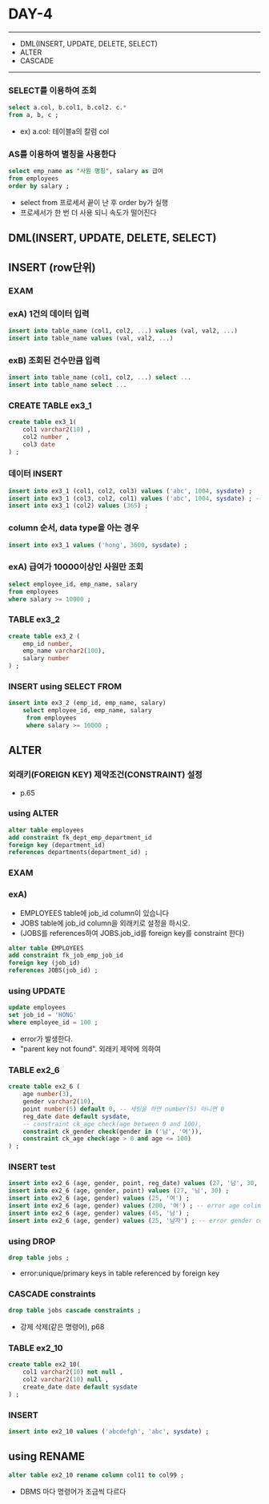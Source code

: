 DAY-4
=====
- - -

* DML(INSERT, UPDATE, DELETE, SELECT) 
* ALTER
* CASCADE
- - -

### SELECT를 이용하여 조회
```sql
select a.col, b.col1, b.col2. c.*
from a, b, c ;
```
* ex) a.col: 테이블a의 칼럼 col


### AS를 이용하여 별칭을 사용한다
```sql
select emp_name as "사원 명칭", salary as 급여
from employees
order by salary ;
```
* select from 프로세서 끝이 난 후 order by가 실행
* 프로세서가 한 번 더 사용 되니 속도가 떨어진다

## DML(INSERT, UPDATE, DELETE, SELECT)

## INSERT (row단위)
### EXAM
### exA) 1건의 데이터 입력
```sql
insert into table_name (col1, col2, ...) values (val, val2, ...)
insert into table_name values (val, val2, ...)
```

### exB) 조회된 건수만큼 입력
```sql
insert into table_name (col1, col2, ...) select ...
insert into table_name select ...
```

### CREATE TABLE ex3_1
```sql
create table ex3_1(
    col1 varchar2(10) ,
	col2 number ,
	col3 date
) ;
```

### 데이터 INSERT
```sql
insert into ex3_1 (col1, col2, col3) values ('abc', 1004, sysdate) ;
insert into ex3_1 (col3, col2, col1) values ('abc', 1004, sysdate) ; -- error
insert into ex3_1 (col2) values (365) ;
```

### column 순서, data type을 아는 경우
```sql
insert into ex3_1 values ('hong', 3600, sysdate) ; 
```

### exA) 급여가 10000이상인 사원만 조회
```sql
select employee_id, emp_name, salary
from employees
where salary >= 10000 ;
```

### TABLE ex3_2
```sql
create table ex3_2 (
	emp_id number,
	emp_name varchar2(100),
	salary number
) ;
```

### INSERT using SELECT FROM
```sql
insert into ex3_2 (emp_id, emp_name, salary)
	select employee_id, emp_name, salary
	 from employees
	 where salary >= 10000 ;
```

## ALTER
### 외래키(FOREIGN KEY) 제약조건(CONSTRAINT) 설정 
* p.65

### using ALTER
```sql
alter table employees
add constraint fk_dept_emp_department_id
foreign key (department_id)
references departments(department_id) ;
```

### EXAM
### exA)
* EMPLOYEES table에 job_id column이 있습니다
* JOBS table에 job_id column을 외래키로 설정을 하시오.
* (JOBS를 references하여 JOBS.job_id를 foreign key를 constraint 한다)
```sql
alter table EMPLOYEES
add constraint fk_job_emp_job_id
foreign key (job_id)
references JOBS(job_id) ;
```


### using UPDATE
```sql
update employees
set job_id = 'HONG'
where employee_id = 100 ; 
```
* error가 발생한다.
* "parent key not found". 외래키 제약에 의하여

### TABLE ex2_6
```sql
create table ex2_6 (
	age number(3),
	gender varchar2(10),
	point number(5) default 0, -- 세팅을 하면 number(5) 아니면 0
	reg_date date default sysdate,
	-- constraint ck_age check(age between 0 and 100),
	constraint ck_gender check(gender in ('남', '여')),
	constraint ck_age check(age > 0 and age <= 100)
) ;
```

### INSERT test
```sql
insert into ex2_6 (age, gender, point, reg_date) values (27, '남', 30, '1999/04/16') ;
insert into ex2_6 (age, gender, point) values (27, '남', 30) ;
insert into ex2_6 (age, gender) values (25, '여') ;
insert into ex2_6 (age, gender) values (200, '여') ; -- error age colimne
insert into ex2_6 (age, gender) values (45, '남') ;
insert into ex2_6 (age, gender) values (25, '남자') ; -- error gender column
```

### using DROP
```sql
drop table jobs ;
```
* error:unique/primary keys in table referenced by foreign key

### CASCADE constraints
```sql
drop table jobs cascade constraints ;
```
* 강제 삭제(같은 명령어), p68

### TABLE ex2_10
```sql
create table ex2_10(
	col1 varchar2(10) not null ,
	col2 varchar2(10) null ,
	create_date date default sysdate
) ;
```

### INSERT
```sql
insert into ex2_10 values ('abcdefgh', 'abc', sysdate) ;
```

## using RENAME
```sql
alter table ex2_10 rename column col11 to col99 ;
```
* DBMS 마다 명령어가 조금씩 다르다


